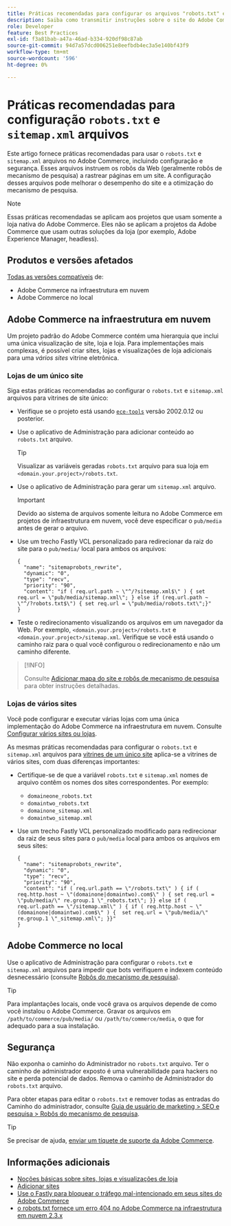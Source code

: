```yaml
---
title: Práticas recomendadas para configurar os arquivos "robots.txt" e "sitemap.xml"
description: Saiba como transmitir instruções sobre o site do Adobe Commerce para rastreadores da Web.
role: Developer
feature: Best Practices
exl-id: f3a81bab-a47a-46ad-b334-920df98c87ab
source-git-commit: 94d7a57dcd006251e8eefbdb4ec3a5e140bf43f9
workflow-type: tm+mt
source-wordcount: '596'
ht-degree: 0%

---
```


# Práticas recomendadas para configuração `robots.txt` e `sitemap.xml` arquivos

Este artigo fornece práticas recomendadas para usar o `robots.txt` e `sitemap.xml` arquivos no Adobe Commerce, incluindo configuração e segurança. Esses arquivos instruem os robôs da Web (geralmente robôs de mecanismo de pesquisa) a rastrear páginas em um site. A configuração desses arquivos pode melhorar o desempenho do site e a otimização do mecanismo de pesquisa.

>[!NOTE]
>
>Essas práticas recomendadas se aplicam aos projetos que usam somente a loja nativa do Adobe Commerce. Eles não se aplicam a projetos da Adobe Commerce que usam outras soluções da loja (por exemplo, Adobe Experience Manager, headless).

## Produtos e versões afetados

[Todas as versões compatíveis](../../../release/versions.md) de:

- Adobe Commerce na infraestrutura em nuvem
- Adobe Commerce no local

## Adobe Commerce na infraestrutura em nuvem

Um projeto padrão do Adobe Commerce contém uma hierarquia que inclui uma única visualização de site, loja e loja. Para implementações mais complexas, é possível criar sites, lojas e visualizações de loja adicionais para uma _vários sites_ vitrine eletrônica.

### Lojas de um único site

Siga estas práticas recomendadas ao configurar o `robots.txt` e `sitemap.xml` arquivos para vitrines de site único:

- Verifique se o projeto está usando [`ece-tools`](https://devdocs.magento.com/cloud/release-notes/ece-release-notes.html) versão 2002.0.12 ou posterior.
- Use o aplicativo de Administração para adicionar conteúdo ao `robots.txt` arquivo.

  >[!TIP]
  >
  >Visualizar as variáveis geradas `robots.txt` arquivo para sua loja em `<domain.your.project>/robots.txt`.

- Use o aplicativo de Administração para gerar um `sitemap.xml` arquivo.

  >[!IMPORTANT]
  >
  >Devido ao sistema de arquivos somente leitura no Adobe Commerce em projetos de infraestrutura em nuvem, você deve especificar o `pub/media` antes de gerar o arquivo.

- Use um trecho Fastly VCL personalizado para redirecionar da raiz do site para o `pub/media/` local para ambos os arquivos:

  ```vcl
  {
    "name": "sitemaprobots_rewrite",
    "dynamic": "0",
    "type": "recv",
    "priority": "90",
    "content": "if ( req.url.path ~ \"^/?sitemap.xml$\" ) { set req.url = \"pub/media/sitemap.xml\"; } else if (req.url.path ~ \"^/?robots.txt$\") { set req.url = \"pub/media/robots.txt\";}"
  }
  ```

- Teste o redirecionamento visualizando os arquivos em um navegador da Web. Por exemplo, `<domain.your.project>/robots.txt` e `<domain.your.project>/sitemap.xml`. Verifique se você está usando o caminho raiz para o qual você configurou o redirecionamento e não um caminho diferente.

>[!INFO]
>
>Consulte [Adicionar mapa do site e robôs de mecanismo de pesquisa](https://devdocs.magento.com/cloud/trouble/robots-sitemap.html) para obter instruções detalhadas.


### Lojas de vários sites

Você pode configurar e executar várias lojas com uma única implementação do Adobe Commerce na infraestrutura em nuvem. Consulte [Configurar vários sites ou lojas](https://devdocs.magento.com/cloud/project/project-multi-sites.html).

As mesmas práticas recomendadas para configurar o `robots.txt` e `sitemap.xml` arquivos para [vitrines de um único site](#single-site-storefronts) aplica-se a vitrines de vários sites, com duas diferenças importantes:

- Certifique-se de que a variável `robots.txt` e `sitemap.xml` nomes de arquivo contêm os nomes dos sites correspondentes. Por exemplo:
   - `domaineone_robots.txt`
   - `domaintwo_robots.txt`
   - `domainone_sitemap.xml`
   - `domaintwo_sitemap.xml`

- Use um trecho Fastly VCL personalizado modificado para redirecionar da raiz de seus sites para o `pub/media` local para ambos os arquivos em seus sites:

  ```vcl
  {
    "name": "sitemaprobots_rewrite",
    "dynamic": "0",
    "type": "recv",
    "priority": "90",
    "content": "if ( req.url.path == \"/robots.txt\" ) { if ( req.http.host ~ \"(domainone|domaintwo).com$\" ) { set req.url = \"pub/media/\" re.group.1 \"_robots.txt\"; }} else if ( req.url.path == \"/sitemap.xml\" ) { if ( req.http.host ~ \"(domainone|domaintwo).com$\" ) {  set req.url = \"pub/media/\" re.group.1 \"_sitemap.xml\"; }}"
  }
  ```

## Adobe Commerce no local

Use o aplicativo de Administração para configurar o `robots.txt` e `sitemap.xml` arquivos para impedir que bots verifiquem e indexem conteúdo desnecessário (consulte [Robôs do mecanismo de pesquisa](https://experienceleague.adobe.com/docs/commerce-admin/marketing/seo/seo-overview.html#search-engine-robots)).

>[!TIP]
>
>Para implantações locais, onde você grava os arquivos depende de como você instalou o Adobe Commerce. Gravar os arquivos em `/path/to/commerce/pub/media/` ou `/path/to/commerce/media`, o que for adequado para a sua instalação.

## Segurança

Não exponha o caminho do Administrador no `robots.txt` arquivo. Ter o caminho de administrador exposto é uma vulnerabilidade para hackers no site e perda potencial de dados. Remova o caminho de Administrador do `robots.txt` arquivo.

Para obter etapas para editar o `robots.txt` e remover todas as entradas do Caminho do administrador, consulte [Guia de usuário de marketing > SEO e pesquisa > Robôs do mecanismo de pesquisa](https://experienceleague.adobe.com/docs/commerce-admin/marketing/seo/seo-overview.html#search-engine-robots).

>[!TIP]
>
>Se precisar de ajuda, [enviar um tíquete de suporte da Adobe Commerce](https://experienceleague.adobe.com/docs/commerce-knowledge-base/kb/help-center-guide/magento-help-center-user-guide.html#submit-ticket).

## Informações adicionais

- [Noções básicas sobre sites, lojas e visualizações de loja](https://devdocs.magento.com/cloud/configure/configure-best-practices.html#sites)
- [Adicionar sites](https://docs.magento.com/user-guide/stores/stores-all-create-website.html)
- [Use o Fastly para bloquear o tráfego mal-intencionado em seus sites do Adobe Commerce](https://devdocs.magento.com/cloud/cdn/fastly-vcl-blocking.html)
- [o robots.txt fornece um erro 404 no Adobe Commerce na infraestrutura em nuvem 2.3.x](https://experienceleague.adobe.com/docs/commerce-knowledge-base/kb/troubleshooting/miscellaneous/robots.txt-gives-404-error-magento-commerce-cloud-2.3.x.html)
